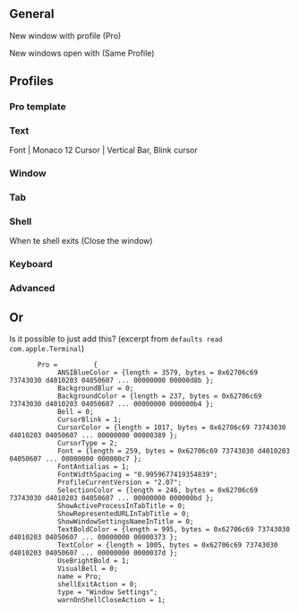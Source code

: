 # 

## General

New window with profile (Pro)

New windows open with (Same Profile)

## Profiles

### Pro template

### Text
Font | Monaco 12
Cursor | Vertical Bar, Blink cursor

### Window

### Tab

### Shell

When te shell exits (Close the window)

### Keyboard

### Advanced


## Or
Is it possible to just add this?
(excerpt from `defaults read com.apple.Terminal`)

```
       Pro =         {
            ANSIBlueColor = {length = 3579, bytes = 0x62706c69 73743030 d4010203 04050607 ... 00000000 00000d8b };
            BackgroundBlur = 0;
            BackgroundColor = {length = 237, bytes = 0x62706c69 73743030 d4010203 04050607 ... 00000000 000000b4 };
            Bell = 0;
            CursorBlink = 1;
            CursorColor = {length = 1017, bytes = 0x62706c69 73743030 d4010203 04050607 ... 00000000 00000389 };
            CursorType = 2;
            Font = {length = 259, bytes = 0x62706c69 73743030 d4010203 04050607 ... 00000000 000000c7 };
            FontAntialias = 1;
            FontWidthSpacing = "0.9959677419354839";
            ProfileCurrentVersion = "2.07";
            SelectionColor = {length = 246, bytes = 0x62706c69 73743030 d4010203 04050607 ... 00000000 000000bd };
            ShowActiveProcessInTabTitle = 0;
            ShowRepresentedURLInTabTitle = 0;
            ShowWindowSettingsNameInTitle = 0;
            TextBoldColor = {length = 995, bytes = 0x62706c69 73743030 d4010203 04050607 ... 00000000 00000373 };
            TextColor = {length = 1005, bytes = 0x62706c69 73743030 d4010203 04050607 ... 00000000 0000037d };
            UseBrightBold = 1;
            VisualBell = 0;
            name = Pro;
            shellExitAction = 0;
            type = "Window Settings";
            warnOnShellCloseAction = 1;
```

